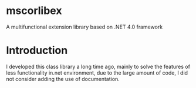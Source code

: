 # mscorlibex
A multifunctional extension library based on .NET 4.0 framework
# Introduction
I developed this class library a long time ago, mainly to solve the features of less functionality in.net environment, due to the large amount of code, I did not consider adding the use of documentation.
